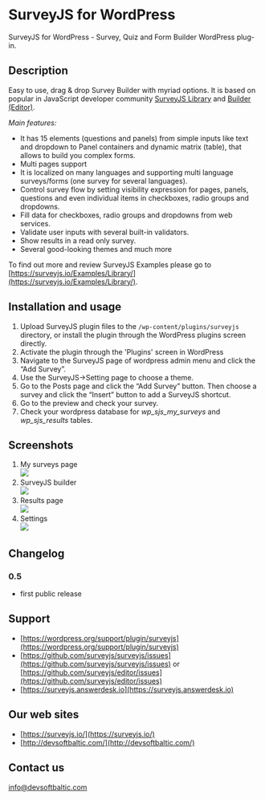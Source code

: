 # SurveyJS for WordPress #
SurveyJS for WordPress - Survey, Quiz and Form Builder WordPress plug-in.

## Description ##

Easy to use, drag & drop Survey Builder with myriad options. It is based on popular in JavaScript developer community [SurveyJS Library](https://surveyjs.io/Overview/Library/) and [Builder (Editor)](https://surveyjs.io/Survey/Builder/).

*Main features:*
* It has 15 elements (questions and panels) from simple inputs like text and dropdown to Panel containers and dynamic matrix (table), that allows to build you complex forms.
* Multi pages support
* It is localized on many languages and supporting multi language surveys/forms (one survey for several languages).
* Control survey flow by setting visibility expression for pages, panels, questions and even individual items in checkboxes, radio groups and dropdowns.
* Fill data for checkboxes, radio groups and dropdowns from web services.
* Validate user inputs with several built-in validators.
* Show results in a read only survey.
* Several good-looking themes and much more

To find out more and review SurveyJS Examples please go to [https://surveyjs.io/Examples/Library/](https://surveyjs.io/Examples/Library/).

## Installation and usage ##

1. Upload SurveyJS plugin files to the `/wp-content/plugins/surveyjs` directory, or install the plugin through the WordPress plugins screen directly.
2. Activate the plugin through the 'Plugins' screen in WordPress
3. Navigate to the SurveyJS page of wordpress admin menu and click the “Add Survey”.
4. Use the SurveyJS->Setting page to choose a theme.
5. Go to the Posts page and click the “Add Survey” button. Then choose a survey and click the “Insert” button to add a SurveyJS shortcut.
6. Go to the preview and check your survey.
7. Check your wordpress database for *wp_sjs_my_surveys* and *wp_sjs_results* tables.

## Screenshots ##

1. My surveys page<br/>
![](https://github.com/surveyjs/surveyjs-wordpress/blob/master/assets/screenshot-1.png?raw=true)
2. SurveyJS builder<br/>
![](https://github.com/surveyjs/surveyjs-wordpress/blob/master/assets/screenshot-2.png?raw=true)
3. Results page<br/>
![](https://github.com/surveyjs/surveyjs-wordpress/blob/master/assets/screenshot-3.png?raw=true)
4. Settings<br/>
![](https://github.com/surveyjs/surveyjs-wordpress/blob/master/assets/screenshot-4.png?raw=true)

## Changelog ##

### 0.5 ###
* first public release

## Support ##
* [https://wordpress.org/support/plugin/surveyjs](https://wordpress.org/support/plugin/surveyjs)
* [https://github.com/surveyjs/surveyjs/issues](https://github.com/surveyjs/surveyjs/issues) or [https://github.com/surveyjs/editor/issues](https://github.com/surveyjs/editor/issues)
* [https://surveyjs.answerdesk.io](https://surveyjs.answerdesk.io)

## Our web sites ##
* [https://surveyjs.io/](https://surveyjs.io/)
* [http://devsoftbaltic.com/](http://devsoftbaltic.com/)

## Contact us ##
info@devsoftbaltic.com
